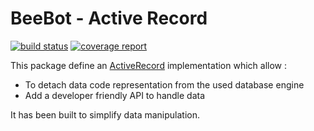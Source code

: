BeeBot - Active Record
======================

[![build status](https://gitlab.com/bee4/activerecord/badges/master/build.svg)](https://gitlab.com/bee4/activerecord/commits/master)
[![coverage report](https://gitlab.com/bee4/activerecord/badges/master/coverage.svg)](https://gitlab.com/bee4/activerecord/commits/master)

This package define an [ActiveRecord](http://en.wikipedia.org/wiki/Active_record_pattern) implementation which allow :

* To detach data code representation from the used database engine
* Add a developer friendly API to handle data

It has been built to simplify data manipulation.
